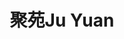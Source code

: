 ---
title: "聚苑Ju Yuan"
description: "聚苑Ju Yuan"
layout: shop
keywords:
  - 美食競賽
  - 台灣美食
  - 美食精選
datePublished: "2025-06-30"
dateModified: "2025-07-07"
city: "台北市"
district: "松山區"
address: "台北市松山區民生東路四段131巷21號"
phone: ""
geo: "25.05916525863324, 121.55356238163422"
google_map: "https://maps.app.goo.gl/TKfbW97UXZJruxmW9"
footinder: "https://footinder.com.tw/%E5%8F%B0%E5%8C%97%E5%B8%82%E6%9D%BE%E5%B1%B1%E5%8D%80/48047/"
official: ""
award:
  - name: "500盤"
    year: "2024"
    entries:
      - dishes:
          - "泡椒酸菜水煮老虎斑"

---